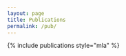 ```yaml
---
layout: page
title: Publications
permalink: /pub/
---
```


{% include publications style="mla" %}


[jekyll-organization]: https://github.com/jekyll
